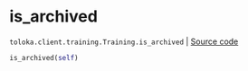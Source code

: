 # is_archived
`toloka.client.training.Training.is_archived` | [Source code](https://github.com/Toloka/toloka-kit/blob/v1.2.2/src/client/training.py#L123)

```python
is_archived(self)
```

